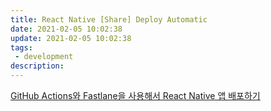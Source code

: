 ```yaml
---
title: React Native [Share] Deploy Automatic
date: 2021-02-05 10:02:38
update: 2021-02-05 10:02:38
tags:
 - development
description:
---
```


[GitHub Actions와 Fastlane을 사용해서 React Native 앱 배포하기](https://dev-yakuza.posstree.com/ko/react-native/github-actions-fastlane/)
